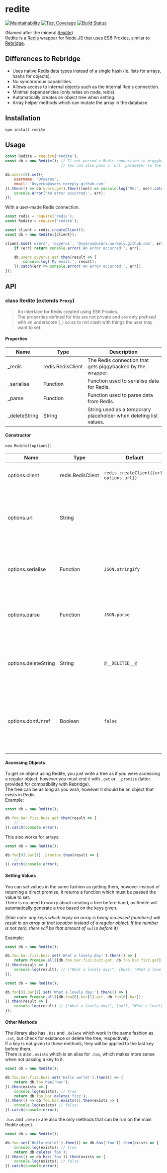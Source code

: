 # redite
[![Maintainability](https://api.codeclimate.com/v1/badges/c7a9f823af212f693319/maintainability)](https://codeclimate.com/github/Ovyerus/redite/maintainability)
[![Test Coverage](https://api.codeclimate.com/v1/badges/c7a9f823af212f693319/test_coverage)](https://codeclimate.com/github/Ovyerus/redite/test_coverage)
[![Build Status](https://travis-ci.org/Ovyerus/redite.svg?branch=master)](https://travis-ci.org/Ovyerus/redite)

(Named after the mineral [Reidite](https://en.wikipedia.org/wiki/Reidite))  
Redite is a [Redis](https://redis.io/) wrapper for Node.JS that uses ES6 Proxies, similar to [Rebridge](https://github.com/CapacitorSet/rebridge).

## Differences to Rebridge
 - Uses native Redis data types instead of a single hash (ie. lists for arrays, hashs for objects).
 - No synchronous capabilities.
 - Allows access to internal objects such as the internal Redis connection.
 - Minimal dependencies (only relies on node_redis).
 - Automatically creates an object tree when setting.
 - Array helper methods which can mutate the array in the database.

## Installation
```
npm install redite
```

## Usage
```js
const Redite = require('redite');
const db = new Redite(); // If not passed a Redis connection to piggyback off of, it'll make its own.
                         // You can also pass a `url` parameter to the options object to connect using a Redis URL.

db.users[0].set({
    username: 'Ovyerus',
    email: 'Ovyerus@users.noreply.github.com'
}).then(() => db.users.get).then(([me]) => console.log('Me:', me)).catch(err => {
    console.error('An error occurred:', err);
});
```

With a user-made Redis connection.
```js
const redis = require('redis');
const Redite = require('redite');

const client = redis.createClient();
const db = new Redite({client});

client.hset('users', 'ovyerus', 'Ovyerus@users.noreply.github.com', err => {
    if (err) return console.error('An error occurred:', err);

    db.users.ovyerus.get.then(result => {
        console.log('My email:', result);
    }).catch(err => console.error('An error occurred:', err));
});
```

## API
### class Redite (extends `Proxy`)
> An interface for Redis created using ES6 Proxies.  
> The properties defined for this are not private and are only prefixed with an underscore (`_`) so as to not clash with things the user may want to set.


#### **Properties**
| Name          | Type              | Description                                                       |
| ------------- | ----------------- | ----------------------------------------------------------------- |
| _redis        | redis.RedisClient | The Redis connection that gets piggybacked by the wrapper.        |
| _serialise    | Function          | Function used to serialise data for Redis.                        |
| _parse        | Function          | Function used to parse data from Redis.                           |
| _deleteString | String            | String used as a temporary placeholder when deleting list values. |


#### **Constructor**  
`new Redite([options])`

| Name                 | Type              | Default                                  | Description                                                                                               |
| -------------------- | ----------------- | ---------------------------------------- | --------------------------------------------------------------------------------------------------------- |
| options.client       | redis.RedisClient | `redis.createClient({url: options.url})` | The Redis connection to piggyback off of.                                                                 |
| options.url          | String            |                                          | The Redis URL to use for the automatically created connection. Not used if a client is passed.            |
| options.serialise    | Function          | `JSON.stringify`                         | Function that takes in a JS object and returns a string that can be sent to Redis.                        |
| options.parse        | Function          | `JSON.parse`                             | Function that takes in a string and returns the JS object that it represents.                             |
| options.deleteString | String            | `@__DELETED__@`                          | String to use as a temporary placeholder when deleting root indexes in a list.                            |
| options.dontUnref    | Boolean           | `false`                                  | If false, `unref()` will be called on the Redis connection, allowing Node to close if nothing is running. |


#### **Accessing Objects**
To get an object using Redite, you just write a tree as if you were accessing a regular object,
however you must end it with `.get` or `._promise` (latter provided for compatibility with Rebridge).  
The tree can be as long as you wish, however it should be an object that exists in Redis.  
Example:
```js
const db = new Redite();

db.foo.bar.fizz.buzz.get.then(result => {
    // ...
}).catch(console.error);
```

This also works for arrays:
```js
const db = new Redite();

db.foo[0].bar[1]._promise.then(result => {
    // ...
}).catch(console.error);
```

#### **Setting Values**
You can set values in the same fashion as getting them, however instead of returning a direct promise,
it returns a function which must be passed the value to set.  
There is no need to worry about creating a tree before hand, as Redite will automatically generate a tree based on the keys given.

*(Side note: any keys which imply an array is being accessed (numbers) will result in an array at that location instead of a regular object. If the number is not zero, there will be that amount of `null`s before it)*

Example:
```js
const db = new Redite();

db.foo.bar.fizz.buzz.set('What a lovely day!').then(() => {
    return Promise.all([db.foo.bar.fizz.buzz.get, db.foo.bar.fizz.get]);
}).then(result => {
    console.log(result); // ["What a lovely day!", {buzz: "What a lovely day!"}];
});
```

```js
const db = new Redite();

db.foo[0].bar[1].set('What a lovely day!').then(() => {
    return Promise.all([db.foo[0].bar[1].get, db.foo[0].bar]);
}).then(result => {
    console.log(result) // ["What a lovely day!", [null, "What a lovely day!"]];
});
```

#### **Other Methods**
The library also has `.has` and `.delete` which work in the same fashion as `.set`, but check for existance or delete the tree, respectively.  
If a key is not given to these methods, they will be applied to the last key before them.  
There is also `.exists` which is an alias for `.has`, which makes more sense when not passing a key to it.

```js
const db = new Redite();

db.foo.bar.fizz.buzz.set('Hello world!').then(() => {
    return db.foo.has('bar');
}).then(exists => {
    console.log(exists); // true
    return db.foo.bar.delete('fizz');
}).then(() => db.foo.bar.exists()).then(exists => {
    console.log(exists) // false;
}).catch(console.error);
```

`.has` and `.delete` are also the only methods that can be run on the main Redite object.

```js
const db = new Redite();

db.foo.set('Hello world!').then(() => db.has('foo')).then(exists => {
    console.log(exists); // true
    return db.delete('foo');
}).then(() => db.has('foo')).then(exists => {
    console.log(exists); // false
}).catch(console.error);
```